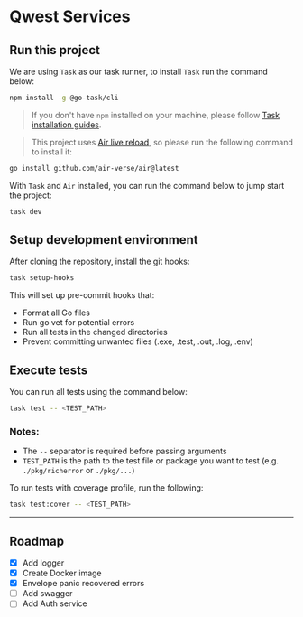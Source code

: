 # Qwest Services

## Run this project

We are using `Task` as our task runner, to install `Task` run the command below:

```sh
npm install -g @go-task/cli
```

> If you don't have `npm` installed on your machine, please
> follow [Task installation guides](https://taskfile.dev/installation/).

> This project uses [Air live reload](https://github.com/air-verse/air), so please run the following command to install it:

```sh
go install github.com/air-verse/air@latest
```

With `Task` and `Air` installed, you can run the command below to jump start the project:

```sh
task dev
```

## Setup development environment

After cloning the repository, install the git hooks:

```sh 
task setup-hooks
```

This will set up pre-commit hooks that:

- Format all Go files
- Run go vet for potential errors
- Run all tests in the changed directories
- Prevent committing unwanted files (.exe, .test, .out, .log, .env)

## Execute tests

You can run all tests using the command below:

```sh
task test -- <TEST_PATH>
```

### Notes:

- The `--` separator is required before passing arguments
- `TEST_PATH` is the path to the test file or package you want to test (e.g. `./pkg/richerror` or `./pkg/...`)

To run tests with coverage profile, run the following:

```sh
task test:cover -- <TEST_PATH>
```

--- 
## Roadmap

- [x] Add logger
- [x] Create Docker image
- [x] Envelope panic recovered errors
- [ ] Add swagger
- [ ] Add Auth service
